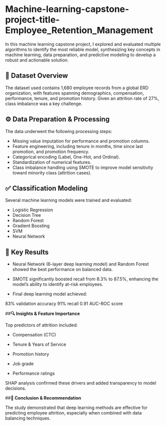 # Machine-learning-capstone-project-title-Employee_Retention_Management

In this machine learning capstone project, I explored and evaluated multiple algorithms to identify the most reliable model, synthesizing key concepts in machine learning, data preparation, and predictive modeling to develop a robust and actionable solution.


## **📁 Dataset Overview**

The dataset used contains 1,680 employee records from a global ERD organization, with features spanning demographics, compensation, performance, tenure, and promotion history. Given an attrition rate of 27%, class imbalance was a key challenge.


## **⚙️ Data Preparation & Processing**

The data underwent the following processing steps:

- Missing value imputation for performance and promotion columns.
- Feature engineering, including tenure in months, time since last promotion, and promotion frequency.
- Categorical encoding (Label, One-Hot, and Ordinal).
- Standardization of numerical features.
- Class imbalance handling using SMOTE to improve model sensitivity toward minority class (attrition cases).

  
## **✅ Classification Modeling**

Several machine learning models were trained and evaluated:

- Logistic Regression
- Decision Tree
- Random Forest
- Gradient Boosting
- SVM
- Neural Network
  

## **🧠 Key Results**

* Neural Network (6-layer deep learning model) and Random Forest showed the best performance on balanced data.

* SMOTE significantly boosted recall from 8.3% to 87.5%, enhancing the model’s ability to identify at-risk employees.

* Final deep learning model achieved:

83% validation accuracy
91% recall
0.91 AUC-ROC score
  

##**🔍 Insights & Feature Importance**

Top predictors of attrition included:

- Compensation (CTC)

- Tenure & Years of Service

- Promotion history

- Job grade

- Performance ratings

SHAP analysis confirmed these drivers and added transparency to model decisions.


##**🚀 Conclusion & Recommendation**

The study demonstrated that deep learning methods are effective for predicting employee attrition, especially when combined with data balancing techniques.
